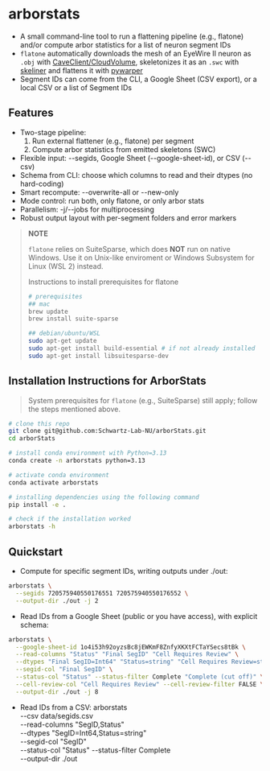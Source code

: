 # arborstats

- A small command-line tool to run a flattening pipeline (e.g., flatone) and/or compute arbor statistics for a list of neuron segment IDs
- `flatone` automatically downloads the mesh of an EyeWire II neuron as `.obj` with [CaveClient/CloudVolume](https://github.com/seung-lab/cloud-volume), skeletonizes it as an `.swc` with [skeliner](https://github.com/berenslab/skeliner) and flattens it with [pywarper](https://github.com/berenslab/pywarper)
- Segment IDs can come from the CLI, a Google Sheet (CSV export), or a local CSV or a list of Segment IDs

## Features 
- Two-stage pipeline:
  1. Run external flattener (e.g., flatone) per segment
  2. Compute arbor statistics from emitted skeletons (SWC)
- Flexible input: --segids, Google Sheet (--google-sheet-id), or CSV (--csv)
- Schema from CLI: choose which columns to read and their dtypes (no hard-coding)
- Smart recompute: --overwrite-all or --new-only
- Mode control: run both, only flatone, or only arbor stats
- Parallelism: -j/--jobs for multiprocessing
- Robust output layout with per-segment folders and error markers

> __NOTE__
> 
> `flatone` relies on SuiteSparse, which does **NOT** run on native Windows. Use it on Unix-like enviroment or Windows Subsystem for Linux (WSL 2) instead.
>
> Instructions to install prerequisites for flatone
> ```bash
> # prerequisites
> ## mac
> brew update
> brew install suite-sparse
> 
> ## debian/ubuntu/WSL
> sudo apt-get update
> sudo apt-get install build-essential # if not already installed
> sudo apt-get install libsuitesparse-dev
>```


## Installation Instructions for ArborStats

> System prerequisites for `flatone` (e.g., SuiteSparse) still apply; follow the steps mentioned above.

```bash
# clone this repo
git clone git@github.com:Schwartz-Lab-NU/arborStats.git
cd arborStats

# install conda environment with Python=3.13
conda create -n arborstats python=3.13

# activate conda environment
conda activate arborstats

# installing dependencies using the following command
pip install -e .

# check if the installation worked
arborstats -h
```
## Quickstart 

- Compute for specific segment IDs, writing outputs under ./out:
```bash
arborstats \
  --segids 720575940550176551 720575940550176552 \
  --output-dir ./out -j 2
```

- Read IDs from a Google Sheet (public or you have access), with explicit schema:
```bash
arborstats \
  --google-sheet-id 1o4i53h92oyzsBc8jEWKmF8ZnfyXKXtFCTaYSecs8tBk \
  --read-columns "Status" "Final SegID" "Cell Requires Review" \
  --dtypes "Final SegID=Int64" "Status=string" "Cell Requires Review=string" \
  --segid-col "Final SegID" \
  --status-col "Status" --status-filter Complete "Complete (cut off)" \
  --cell-review-col "Cell Requires Review" --cell-review-filter FALSE \
  --output-dir ./out -j 8
```

- Read IDs from a CSV:
arborstats \
  --csv data/segids.csv \
  --read-columns "SegID,Status" \
  --dtypes "SegID=Int64,Status=string" \
  --segid-col "SegID" \
  --status-col "Status" --status-filter Complete \
  --output-dir ./out

